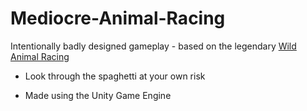 # Mediocre-Animal-Racing

 Intentionally badly designed gameplay - based on the legendary [Wild Animal Racing](https://store.steampowered.com/app/389510/Wild_Animal_Racing/)
 
 - Look through the spaghetti at your own risk
 
 - Made using the Unity Game Engine
